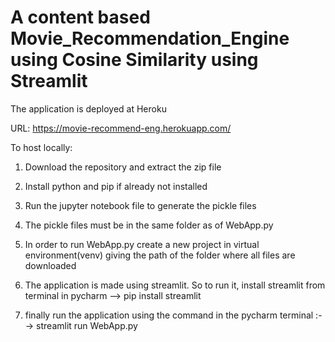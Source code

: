 # A content based Movie_Recommendation_Engine using Cosine Similarity using Streamlit
The application is deployed at Heroku

URL: https://movie-recommend-eng.herokuapp.com/

To host locally:
1. Download the repository and extract the zip file
2. Install python and pip if already not installed
3. Run the jupyter notebook file to generate the pickle files
4. The pickle files must be in the same folder as of WebApp.py 
5. In order to run WebApp.py create a new project in virtual environment(venv) giving the path of the folder where all files are downloaded

6. The application is made using streamlit. So to run it, install streamlit from terminal in pycharm -->
                                    pip install streamlit
7. finally run the application using the command in the pycharm terminal :--> streamlit run WebApp.py     
